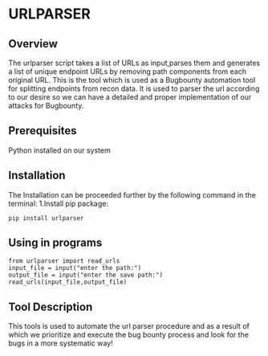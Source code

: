 # URLPARSER

## Overview
The urlparser script takes a list of URLs as input,parses them and generates a list of unique endpoint URLs by removing path components from each original URL.
This is the tool which is used as a Bugbounty automation tool for splitting endpoints from recon data.
It is used to parser the url according to our desire so we can have a detailed and proper implementation of our attacks for Bugbounty.

## Prerequisites
Python installed on our system

## Installation
The Installation can be proceeded further by the following command in the terminal:
1.Install pip package:

````
pip install urlparser
````
## Using in programs
````
from urlparser import read_urls
input_file = input("enter the path:")
output_file = input("enter the save path:")
read_urls(input_file,output_file)
````

## Tool Description
This tools is used to automate the url parser procedure and as a result of which we prioritize and execute the bug bounty process and look for the bugs in a more systematic way!

 